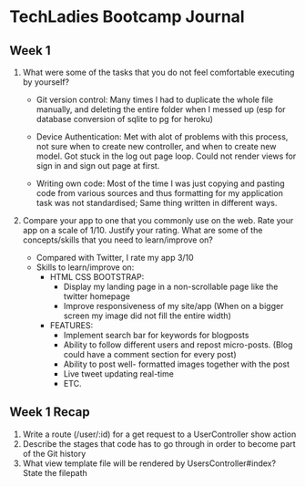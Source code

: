 
# TechLadies Bootcamp Journal

## Week 1

1. What were some of the tasks that you do not feel comfortable executing by yourself?

	- Git version control: Many times I had to duplicate the whole file manually, and deleting the entire folder when I messed up (esp for database conversion of sqlite to pg for heroku)

	-  Device Authentication: Met with alot of problems with this process, not sure when to create new controller, and when to create new model. Got stuck in the log out page loop. Could not render views for sign in and sign out page at first. 

	-  Writing own code: Most of the time I was just copying and pasting code from various sources and thus formatting for my application task was not standardised; Same thing written in different ways.


 2. Compare your app to one that you commonly use on the web. Rate your app on a scale of 1/10. Justify your rating. What are some of the concepts/skills that you need to learn/improve on?


    -  Compared with Twitter, I rate my app 3/10
    -  Skills to learn/improve on:
		- HTML CSS BOOTSTRAP:
			- Display my landing page in a non-scrollable page like the twitter homepage
			- Improve responsiveness of my site/app (When on a bigger screen my image did not fill the entire width)
		- FEATURES:
			- Implement search bar for keywords for blogposts
			- Ability to follow different users and repost micro-posts. (Blog could have a comment section for every post)
			- Ability to post well- formatted images together with the post
			- Live tweet updating real-time
			- ETC. 

## Week 1 Recap

1. Write a route (/user/:id) for a get request to a UserController show action
2. Describe the stages that code has to go through in order to become part of the Git history
3. What view template file will be rendered by UsersController#index? State the filepath



